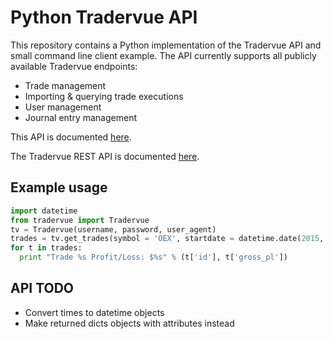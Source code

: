 # Python Tradervue API
This repository contains a Python implementation of the Tradervue API and small command line client example. The API currently supports all publicly available Tradervue endpoints:

   * Trade management
   * Importing & querying trade executions
   * User management
   * Journal entry management

This API is documented [here](http://nall.github.io/py-tradervue/py-tradervue.html).

The Tradervue REST API is documented [here](https://github.com/tradervue/api-docs). 

## Example usage

```python
import datetime
from tradervue import Tradervue
tv = Tradervue(username, password, user_agent)
trades = tv.get_trades(symbol = 'OEX', startdate = datetime.date(2015, 9, 1))
for t in trades:
  print "Trade %s Profit/Loss: $%s" % (t['id'], t['gross_pl'])
```

## API TODO
   * Convert times to datetime objects
   * Make returned dicts objects with attributes instead
